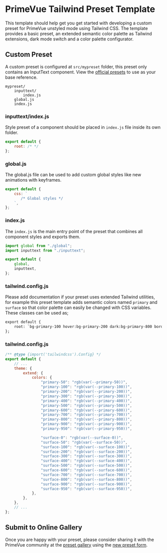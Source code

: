 # PrimeVue Tailwind Preset Template

This template should help get you get started with developing a custom preset for PrimeVue unstyled mode using Tailwind CSS. The template provides a basic preset, an extended semantic color palette as Tailwind extensions, dark mode switch and a color palette configurator.

## Custom Preset

A custom preset is configured at `src/mypreset` folder, this preset only contains an InputText component. View the [official presets](https://github.com/primefaces/primevue-tailwind/tree/main/presets) to use as your base reference.

```
mypreset/
    inputtext/
        index.js
    global.js
    index.js
```

### inputtext/index.js

Style preset of a component should be placed in `index.js` file inside its own folder.

```js
export default {
    root: /* */
};
```

### global.js

The global.js file can be used to add custom global styles like new animations with keyframes.

```js
export default {
    css: `
       /* Global styles */
    `,
};
```

### index.js

The `index.js` is the main entry point of the preset that combines all component styles and exports them.

```js
import global from "./global";
import inputtext from "./inputtext";

export default {
    global,
    inputtext,
};
```

### tailwind.config.js

Please add documentation if your preset uses extended Tailwind utilities, for example this preset template adds semantic colors named `primary` and `surface` so that color palette can easily be changed with CSS variables. These classes can be used as;

```html
export default { 
    root: `bg-primary-100 hover:bg-primary-200 dark:bg-primary-800 border border-surface-200 text-surface-900` 
};
```

### tailwind.config.js

```js
/** @type {import('tailwindcss').Config} */
export default {
    // ...
    theme: {
        extend: {
            colors: {
                "primary-50": "rgb(var(--primary-50))",
                "primary-100": "rgb(var(--primary-100))",
                "primary-200": "rgb(var(--primary-200))",
                "primary-300": "rgb(var(--primary-300))",
                "primary-400": "rgb(var(--primary-400))",
                "primary-500": "rgb(var(--primary-500))",
                "primary-600": "rgb(var(--primary-600))",
                "primary-700": "rgb(var(--primary-700))",
                "primary-800": "rgb(var(--primary-800))",
                "primary-900": "rgb(var(--primary-900))",
                "primary-950": "rgb(var(--primary-950))",

                "surface-0": "rgb(var(--surface-0))",
                "surface-50": "rgb(var(--surface-50))",
                "surface-100": "rgb(var(--surface-100))",
                "surface-200": "rgb(var(--surface-200))",
                "surface-300": "rgb(var(--surface-300))",
                "surface-400": "rgb(var(--surface-400))",
                "surface-500": "rgb(var(--surface-500))",
                "surface-600": "rgb(var(--surface-600))",
                "surface-700": "rgb(var(--surface-700))",
                "surface-800": "rgb(var(--surface-800))",
                "surface-900": "rgb(var(--surface-900))",
                "surface-950": "rgb(var(--surface-950))",
            },
        },
    },
    // ...
};
```

## Submit to Online Gallery

Once you are happy with your preset, please consider sharing it with the PrimeVue community at the [preset gallery](https://tailwind.primevue.org/gallery) using the [new preset form](https://github.com/primefaces/primevue-tailwind/issues/new?assignees=&labels=Status%3A+Needs+Triage&projects=&template=new_preset.yml&title=Preset+Name).

